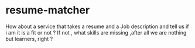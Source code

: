 # resume-matcher
How about a service that takes a resume and a Job description and tell us if i am it is a fit or not ? If not , what skills are missing ,after all we are nothing but learners, right ?
